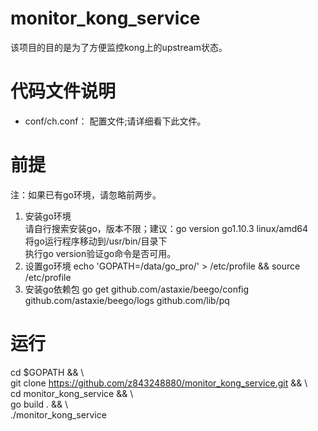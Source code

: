 # monitor_kong_service
该项目的目的是为了方便监控kong上的upstream状态。

# 代码文件说明
- conf/ch.conf：      配置文件;请详细看下此文件。

# 前提
注：如果已有go环境，请忽略前两步。
1. 安装go环境  
请自行搜索安装go，版本不限；建议：go version go1.10.3 linux/amd64  
将go运行程序移动到/usr/bin/目录下  
执行go version验证go命令是否可用。 
2. 设置go环境
echo 'GOPATH=/data/go_pro/' > /etc/profile && source /etc/profile
3. 安装go依赖包 
go get github.com/astaxie/beego/config github.com/astaxie/beego/logs github.com/lib/pq 


# 运行
cd $GOPATH && \  
git clone https://github.com/z843248880/monitor_kong_service.git && \  
cd monitor_kong_service && \  
go build . && \  
./monitor_kong_service



